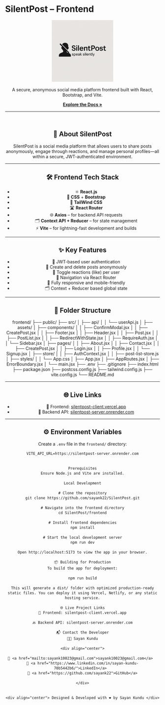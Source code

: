 # SilentPost – Frontend

  <div align="center"> <a href="https://silentpost-client.vercel.app/"> <img src="../frontend/src/assets/tagline.png" alt="SilentPost Logo" width="200" /> </a> <p> A secure, anonymous social media platform frontend built with React, Bootstrap, and Vite. </p>
<a href="https://github.com/sayank22/social-media"><strong>Explore the Docs »</strong></a>

</div>

---

<br />
<div align="center">

## 📝 About SilentPost

SilentPost is a social media platform that allows users to share posts anonymously, engage through reactions, and manage personal profiles—all within a secure, JWT-authenticated environment.

---

## 🛠️ Frontend Tech Stack

- ⚛️ **React.js**
- 🧰 **CSS** + **Bootstrap**
- 🎨 **TailWind CSS**
- 🛣️ **React Router**
- 🌐 **Axios** – for backend API requests
- 🗂️ **Context API + Reducer** – for state management
- ⚡ **Vite** – for lightning-fast development and builds

---

## ✨ Key Features

- 🔐 JWT-based user authentication
- 📝 Create and delete posts anonymously
- 💬 Toggle reactions (like) per user
- 🧭 Navigation via React Router
- 📱 Fully responsive and mobile-friendly
- 🗂️ Context + Reducer based global state

---

## 📁 Folder Structure

frontend/
├── public/
├── src/
│   ├── api/
│   │   └── userApi.js
│   ├── assets/
│   ├── components/
│   │   ├── ConfirmModal.jsx
│   │   ├── CreatePost.jsx
│   │   ├── Footer.jsx
│   │   ├── Header.jsx
│   │   ├── Post.jsx
│   │   ├── PostList.jsx
│   │   ├── RedirectWithState.jsx
│   │   ├── RequireAuth.jsx
│   │   └── Sidebar.jsx
│   ├── pages/
│   │   ├── About.jsx
│   │   ├── Contact.jsx
│   │   ├── CreatePost.jsx
│   │   ├── Login.jsx
│   │   ├── Profile.jsx
│   │   └── Signup.jsx
│   ├── store/
│   │   ├── AuthContext.jsx
│   │   ├── post-list-store.js
│   ├── styles/
│   │   └── App.css
│   ├── App.jsx
│   ├── AppRoutes.jsx
│   ├── ErrorBoundary.jsx
│   └── main.jsx
├── .env
├── .gitignore
├── index.html
├── package.json
├── postcss.config.js
├── tailwind.config.js
├── vite.config.js
└── README.md


---

## 🌐 Live Links

- 🔗 Frontend: [silentpost-client.vercel.app](https://silentpost-client.vercel.app)
- 🔗 Backend API: [silentpost-server.onrender.com](https://silentpost-server.onrender.com)

---

## ⚙️ Environment Variables

Create a `.env` file in the `frontend/` directory:

```env
VITE_API_URL=https://silentpost-server.onrender.com


Prerequisites
Ensure Node.js and Vite are installed.

Local Development

# Clone the repository
git clone https://github.com/sayank22/SilentPost.git

# Navigate into the frontend directory
cd SilentPost/frontend

# Install frontend dependencies
npm install

# Start the local development server
npm run dev

Open http://localhost:5173 to view the app in your browser.

📦 Building for Production
To build the app for deployment:

npm run build

This will generate a dist/ folder with optimized production-ready static files. You can deploy it using Vercel, Netlify, or any static hosting service.

🌐 Live Project Links
🎯 Frontend: silentpost-client.vercel.app

🔙 Backend API: silentpost-server.onrender.com

📬 Contact the Developer
👨‍💻 Sayan Kundu

<div align="center">

📧 <a href="mailto:sayank10023@gmail.com">sayank10023@gmail.com</a>  
💼 <a href="https://www.linkedin.com/in/sayan-kundu-70b5442b6/">LinkedIn</a>  
🐙 <a href="https://github.com/sayank22">GitHub</a>

</div>


<div align="center"> Designed & Developed with ❤️ by Sayan Kundu </div>